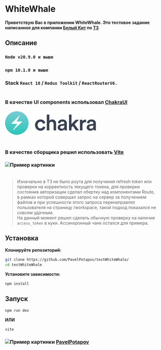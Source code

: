 # WhiteWhale

**Приветствую Вас в приложении WhiteWhale. Это тестовое задание написанное для компании [Белый Кит](https://belkit.ru/) по [ТЗ](https://github.com/Ahitkin-kitactive/test-js)**

## Описание

### `Node v20.9.0 и выше` <br>

### `npm 10.1.0 и выше` <br>

### Stack `React 18` / `Redux Toolkit` / `ReactRouterV6.` <br><br>

### В качестве UI components использовал [ChakraUI](https://chakra-ui.com/)<br><br><img src="https://raw.githubusercontent.com/chakra-ui/chakra-ui/main/media/logo-colored@2x.png?raw=true" alt="Chakra logo" width="300" style="max-width: 100%;"> <br><br>

### В качестве сборщика решил использовать [Vite](https://vitejs.dev/)<br><br><img src="https://vitejs.dev/logo.svg" alt="Пример картинки" width="100" height="80" style="vertical-align: middle"/><br><br>

> Изначально в ТЗ не было роута для получения refresh token или проверки на корректность текущего токена, для проверки состояния авторизации сделал обертку над компонентами Route,
> в рамках которой совершал запрос на сервер за получением файлов и при успешности этого запроса перенаправлял пользователя на страницу /workspace, такой подход показался не совсем удачным. <br> На данный момент решил сделать обычную проверку на наличие `access_token` в куки. Ассинхронный чанк остался для примера.

## Установка

**Клонируйте репозиторий:**

```bash
git clone https://github.com/PavelPotapov/testWhiteWhale/
cd testWhiteWhale
```

**Установите зависимости:**

```bash
npm install
```

## Запуск

```bash
npm run dev
```

**ИЛИ**

```bash
vite
```

### <img src="https://freedombelarus.github.io/0004/t_logo.png" alt="Пример картинки" width="20" height="20" style=""/> [PavelPotapov](https://t.me/Pavel_Potapov)
